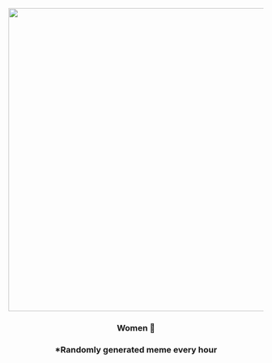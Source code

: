 <p align="center">
        <img src="https://i.redd.it/nzaq29des2091.gif" width="600" height="600">
        </p>
        <h3 align="center">Women 🤢</h3>
        <h3 align="center">*Randomly generated meme every hour</h3>
    